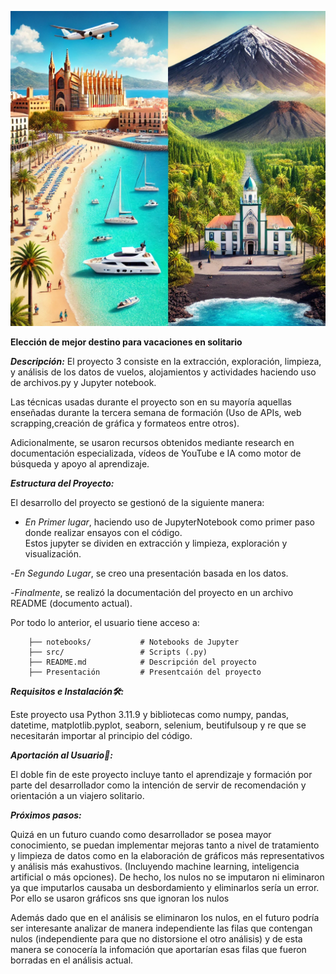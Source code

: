 

![Mallorca vs Tenerife](imagen.webp)


**Elección de mejor destino para vacaciones en solitario**


***Descripción:***
El proyecto 3 consiste en la extracción, exploración, limpieza, y análisis de los datos de vuelos, alojamientos y actividades haciendo uso de archivos.py y Jupyter notebook.

Las técnicas usadas durante el proyecto son en su mayoría aquellas enseñadas durante la tercera semana de formación (Uso de APIs, web scrapping,creación de gráfica y formateos entre otros).

Adicionalmente, se usaron recursos obtenidos mediante research en documentación especializada, vídeos de YouTube e IA como motor de búsqueda y apoyo al aprendizaje.


***Estructura del Proyecto:***

El desarrollo del proyecto se gestionó de la siguiente manera:

- _En Primer lugar_, haciendo uso de JupyterNotebook como primer paso donde realizar ensayos con el código.  
 Estos jupyter se dividen en extracción y limpieza, exploración y visualización.

-_En Segundo Lugar_, se creo una presentación basada en los datos.

-_Finalmente_, se realizó la documentación del proyecto en un archivo README (documento actual).

Por todo lo anterior, el usuario tiene acceso a:

        ├── notebooks/           # Notebooks de Jupyter 
        ├── src/                 # Scripts (.py)
        ├── README.md            # Descripción del proyecto
        ├── Presentación         # Presentcaión del proyecto
***Requisitos e Instalación🛠️:***

Este proyecto usa Python 3.11.9 y bibliotecas como numpy, pandas, datetime, matplotlib.pyplot, seaborn, selenium, beutifulsoup y re  que se necesitarán importar al principio del código.


***Aportación al Usuario🤝:***

El doble fin de este proyecto incluye tanto el aprendizaje y formación por parte del desarrollador como la intención de servir de recomendación y orientación a un viajero solitario.

***Próximos pasos:***

Quizá en un futuro cuando como desarrollador se posea mayor conocimiento, se puedan implementar mejoras tanto a nivel de tratamiento y limpieza de datos como en la elaboración de gráficos más representativos y análisis más exahustivos. (Incluyendo machine learning, inteligencia artificial o más opciones). De hecho, los nulos no se imputaron ni eliminaron ya que imputarlos causaba un desbordamiento y eliminarlos sería un error. Por ello se usaron gráficos sns que ignoran los nulos

Además dado que en el análisis se eliminaron los nulos, en el futuro podría ser interesante analizar de manera independiente las filas que contengan nulos (independiente para que no distorsione el otro análisis) y de esta manera se conocería la infomación que aportarían esas filas que fueron borradas en el análisis actual.
